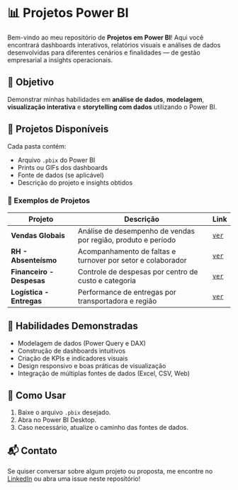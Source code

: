 # 📊 Projetos Power BI

Bem-vindo ao meu repositório de **Projetos em Power BI**!
Aqui você encontrará dashboards interativos, relatórios visuais e análises de dados desenvolvidas para diferentes cenários e finalidades — de gestão empresarial a insights operacionais.

## 🚀 Objetivo

Demonstrar minhas habilidades em **análise de dados**, **modelagem**, **visualização interativa** e **storytelling com dados** utilizando o Power BI.

## 📂 Projetos Disponíveis

Cada pasta contém:

* Arquivo `.pbix` do Power BI
* Prints ou GIFs dos dashboards
* Fonte de dados (se aplicável)
* Descrição do projeto e insights obtidos

### 🔹 Exemplos de Projetos

| Projeto                   | Descrição                                                     | Link                                                                                                                 |
| ------------------------- | ------------------------------------------------------------- | -------------------------------------------------------------------------------------------------------------------- |
| **Vendas Globais**        | Análise de desempenho de vendas por região, produto e período | [`ver`](https://github.com/william-alexandre/Projetos-PowerBI/tree/main/Projeto%20-%20Vendas%20Globais)              |
| **RH - Absenteísmo**      | Acompanhamento de faltas e turnover por setor e colaborador   | [`ver`](https://github.com/william-alexandre/Projetos-PowerBI/tree/main/Projeto%20-%20RH%20-%20Absenteismo)          |
| **Financeiro - Despesas** | Controle de despesas por centro de custo e categoria          | [`ver`](https://github.com/william-alexandre/Projetos-PowerBI/tree/main/Projeto%20-%20Financeiro%20-%20Despesas)     |
| **Logística - Entregas**  | Performance de entregas por transportadora e região           | [`ver`](https://github.com/william-alexandre/Projetos-PowerBI/tree/main/Projeto%20-%20Log%C3%ADstica%20-%20Entregas) |

## 🧠 Habilidades Demonstradas

* Modelagem de dados (Power Query e DAX)
* Construção de dashboards intuitivos
* Criação de KPIs e indicadores visuais
* Design responsivo e boas práticas de visualização
* Integração de múltiplas fontes de dados (Excel, CSV, Web)

## 🔧 Como Usar

1. Baixe o arquivo `.pbix` desejado.
2. Abra no Power BI Desktop.
3. Caso necessário, atualize o caminho das fontes de dados.

## 📬 Contato

Se quiser conversar sobre algum projeto ou proposta, me encontre no [LinkedIn](https://www.linkedin.com/in/william-alexandre/) ou abra uma issue neste repositório!
